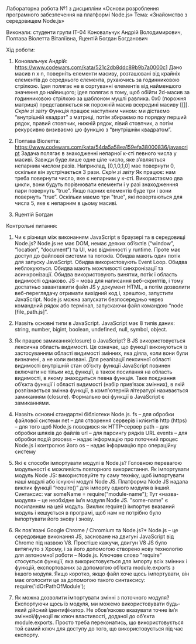 Лабораторна робота №1
з дисципліни «Основи розроблення програмного забезпечення на платформі Node.js»
Тема: «Знайомство з середовищем Node.js»

Виконали: студенти групи ІТ-04
Коновальчук Андрій Володимирович, Полтава Віолетта Віталіївна, Яцентій Богдан Богданович

Хід роботи:
1. Коновальчук Андрій:
https://www.codewars.com/kata/521c2db8ddc89b9b7a0000c1
Дано масив n x n, поверніть елементи масиву, розташовані від крайніх елементів до середнього елемента, рухаючись за годинниковою стрілкою.
Ідея полягає не в сортуванні елементів від найменшого значення до найвищого; ідея полягає в тому, щоб обійти 2d-масив за годинниковою стрілкою за шаблоном мушлі равлика.
0x0 (порожня матриця) представляється як порожній масив всередині масиву [[]].
*Скрін зі звіту*
Функція працює наступним чином: ми дістаємо “внутрішній квадрат” з матриці, потім збираємо по порядку перший рядок, правий стовпчик, нижній рядок, лівий стовпчик, а потім рекурсивно визиваємо цю функцію з “внутрішнім квадратом”.

2. Полтава Віолетта: 
https://www.codewars.com/kata/54da5a58ea159efa38000836/javascript 
Задача полягає в знаходженні непарної к-сті певного числа у масиві. Завжди буде лише одне ціле число, яке з’являється непарним числом разів. Наприклад, [0,1,0,1,0] має повернути 0, оскільки він зустрічається 3 рази.
*Скрін зі звіту*
Як працює: нам треба повернути число, яке є непарним у к-сті. Використаємо два цикли, вони будуть порівнювати елементи і у разі знаходженння пари повернуть “true”. Якщо парних елементів буде три і вони повернуть “true”. Оскільки маємо три "true", які повертаються для числа 5, яке є непарним в цьому масиві. 


3. Яцентій Богдан


Контрольні питання:
1. Чи є різниця між виконанням JavaScript в браузері та в середовищі Node.js?
Node.js не має DOM, немає деяких об’єктів (“window”, “location”, “document”) та UI, має відмінності у runtime. Проте має доступ до файлової системи та потоків.
Обидва мають один потік для запуску JavaScript. Обидва використовують Event Loop. Обидва неблокуються. Обидва мають можливості синхронізації та асинхронізації. Обидва використовують винятки, потік і область видимості однаково.
JS – мова для написання веб-скриптів, і тому достатньо завантажити файл JS у документ HTML, а потім дозволити веб-переглядачу отримати вихідний код і, зрештою, запустити JavaScript. Node.js можна запускати безпосередньо через командний рядок або термінал, запускаючи файл командою “node [file_path.js]”.

2. Назвіть основні типи в JavaScript.
JavaScript має 8 типів даних: string, number, bigint, boolean, undefined, null, symbol, object.

3. Як працює замикання(closure) в JavaScript?
В JS використовується лексична область видимості. Це означає, що функції виконуються із застосуванням області видимості змінних, яка діяла, коли вони були визначені, а не коли визвані. Для реалізації лексичної області видимості внутрішній стан об’єкту функції JavaScript повинен включати не тільки код функції, а також посилання на область видимості, в якому знаходиться певна функція. Таке поєднання об’єкта функції і області видимості (набір прив’язок змінних), в якій розпізнається змінна функції, в комп’ютерній літературі називається замиканням (closure). Формально всі функції в JavaScript є замиканнями.

4. Назвіть основні стандартні бібліотеки Node.js.
fs – для обробки файлової системи
net – для створення серверів і клієнтів
http (https) – для того щоб Node.js поводився як HTTP-сервер
path – для обробки шляхів до файлів
url – для парсингу рядків URL
events – для обробки подій
process – надає інформацію про поточний процес Node.js і контролює його
os – надає інформацію про операційну систему

5. Які є способи імпортувати модулі в Node.js?
Головною перевагою модульності є можливість повторного використання. Як імпортувати модуль Node JS: використовуйте ту саму техніку, щоб імпортувати наші модулі або існуючі модулі Node JS. Платформа Node JS надала виклик функції “require()” для імпорту одного модуля в інший. Синтаксис: var someName = require("module-name"); 
Тут «назва-модуля» – це необхідне ім’я модуля Node JS. "some-name" є посиланням на цей модуль. Виклик require() імпортує вказаний модуль і кешується в програмі, щоб нам не потрібно було імпортувати його знову і знову.

6. Як пов'язані Google Chrome / Chromium та Node.js?*
Node.js – це середовище виконання JS, засноване на двигуні JavaScript від Chrome під назвою V8. Простіше кажучи, двигун V8 JS було витягнуто з Хрому, і за його допомогою створено нову технологію для автономної роботи – Node.js.
Ключове слово "require" стосується функції, яка використовується для імпорту всіх змінних і функцій, експортованих за допомогою об’єкта module.exports з іншого модуля. Якщо коротко, якщо файл хоче щось імпортувати, він має оголосити це за допомогою такого синтаксису: require('idOrPathOfModule');

7. Як можна дозволити імпортувати змінні з поточного модуля?
Експортуючи щось із модуля, ми можемо використовувати будь-який дійсний ідентифікатор. Не обов’язково вказувати точне ім’я змінної/функції як ключ властивості, доданої до об’єкта module.exports. Просто треба переконатись, що використовується той самий ключ для доступу до того, що використовується під час експорту.
